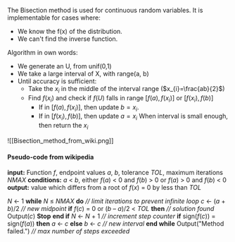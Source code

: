 The Bisection method is used for continuous random variables.
It is implementable for cases where:
* We know the f(x) of the distribution.
* We can't find the inverse function. 


Algorithm in own words:
* We generate an U, from unif(0,1)
*  We take a large interval of X, with range(a, b)
* Until accuracy is sufficient:
	* Take the $x_{i}$ in the middle of the interval range ($x_{i}=\frac{ab}{2}$)
	* Find $f(x_{i})$ and check if $f(U)$ falls in range $[f(a), f(x_{i})]$ or $[f(x_{i}), f(b)]$
		* If in $[f(a), f(x_{i})]$, then update $b = x_{i}$.
		* If in $[f(x_{i}), f(b)]$, then update $a = x_{i}$
When interval is small enough, then return the $x_{i}$

![[Bisection_method_from_wiki.png]]
#### Pseudo-code from wikipedia
**input:** Function _f_, 
       endpoint values _a_, _b_, 
       tolerance _TOL_, 
       maximum iterations _NMAX_
**conditions:** _a_ < _b_, 
            either _f_(_a_) < 0 and _f_(_b_) > 0 or _f_(_a_) > 0 and _f_(_b_) < 0
**output:** value which differs from a root of _f_(_x_) = 0 by less than _TOL_
 
_N_ ← 1
**while** _N_ ≤ _NMAX_ **do** _// limit iterations to prevent infinite loop_
    _c_ ← (_a_ + _b_)/2 _// new midpoint_
    **if** _f_(_c_) = 0 or (_b_ – _a_)/2 < _TOL_ **then** _// solution found_
        Output(_c_)
        **Stop**
    **end if**
    _N_ ← _N_ + 1 _// increment step counter_
    **if** sign(_f_(_c_)) = sign(_f_(_a_)) **then** _a_ ← _c_ **else** _b_ ← _c_ _// new interval_
**end while**
Output("Method failed.") _// max number of steps exceeded_
